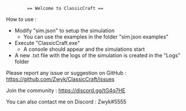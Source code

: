 			== Welcome to ClassicCraft ==

How to use :
- Modify "sim.json" to setup the simulation
	- You can use the examples in the folder "sim.json examples"
- Execute "ClassicCraft.exe"
	- A console should appear and the simulations start
- A new .txt file with the logs of the simulation is created in the "Logs" folder

Please report any issue or suggestion on GitHub : https://github.com/Zwyk/ClassicCraft/issues

Join the community : https://discord.gg/tG4q7HE

You can also contact me on Discord : Zwyk#5555

